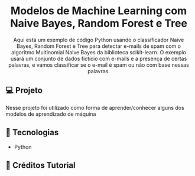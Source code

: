 <h1 align="center">
Modelos de Machine Learning com Naive Bayes, Random Forest e Tree
</h1>


<p align="center">
Aqui está um exemplo de código Python usando o classificador Naive Bayes, Random Forest e Tree para detectar e-mails de spam com o algoritmo Multinomial Naive Bayes da biblioteca scikit-learn. O exemplo usará um conjunto de dados fictício com e-mails e a presença de certas palavras, e vamos classificar se o e-mail é spam ou não com base nessas palavras.
</p>

## 💻 Projeto

Nesse projeto foi utilizado como forma de aprender/conhecer alguns dos modelos de aprendizado de máquina

## 🚀 Tecnologias

- Python

## 🚀 Créditos Tutorial